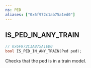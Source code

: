 ```yaml
---
ns: PED
aliases: ["0x6f972c1ab75a1ed0"]
---
```

## IS_PED_IN_ANY_TRAIN

```c
// 0x6F972C1AB75A1ED0
bool IS_PED_IN_ANY_TRAIN(Ped ped);
```

Checks that the ped is in a train model.

